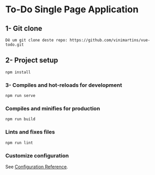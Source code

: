 # To-Do Single Page Application


## 1- Git clone
```
Dê um git clone deste repo: https://github.com/vinimartins/vue-todo.git
```

## 2- Project setup
```
npm install
```

### 3- Compiles and hot-reloads for development
```
npm run serve
```

### Compiles and minifies for production
```
npm run build
```

### Lints and fixes files
```
npm run lint
```

### Customize configuration
See [Configuration Reference](https://cli.vuejs.org/config/).
